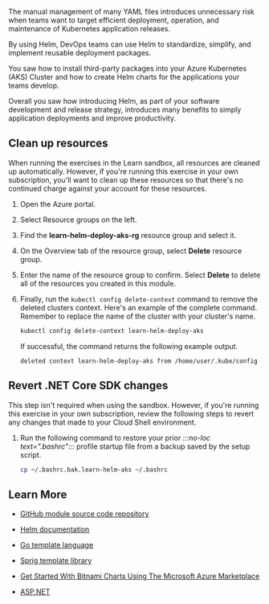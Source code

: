 The manual management of many YAML files introduces unnecessary risk when teams want to target efficient deployment, operation, and maintenance of Kubernetes application releases.

By using Helm, DevOps teams can use Helm to standardize, simplify, and implement reusable deployment packages.

You saw how to install third-party packages into your Azure Kubernetes (AKS) Cluster and how to create Helm charts for the applications your teams develop.

Overall you saw how introducing Helm, as part of your software development and release strategy, introduces many benefits to simply application deployments and improve productivity.

## Clean up resources

When running the exercises in the Learn sandbox, all resources are cleaned up automatically. However, if you're running this exercise in your own subscription, you'll want to clean up these resources so that there's no continued charge against your account for these resources.

1. Open the Azure portal.

1. Select Resource groups on the left.

1. Find the **learn-helm-deploy-aks-rg** resource group and select it.

1. On the Overview tab of the resource group, select **Delete** resource group.

1. Enter the name of the resource group to confirm. Select **Delete** to delete all of the resources you created in this module.

1. Finally, run the `kubectl config delete-context` command to remove the deleted clusters context. Here's an example of the complete command. Remember to replace the name of the cluster with your cluster's name.

    ```bash
    kubectl config delete-context learn-helm-deploy-aks
    ```

    If successful, the command returns the following example output.

    ```output
    deleted context learn-helm-deploy-aks from /home/user/.kube/config
    ```

## Revert .NET Core SDK changes

This step isn't required when using the sandbox. However, if you're running this exercise in your own subscription, review the following steps to revert any changes that made to your Cloud Shell environment.

1. Run the following command to restore your prior *:::no-loc text=".bashrc":::* profile startup file from a backup saved by the setup script.

    ```bash
    cp ~/.bashrc.bak.learn-helm-aks ~/.bashrc
    ```

## Learn More

- [GitHub module source code repository](https://github.com/MicrosoftDocs/mslearn-aks)

- [Helm documentation](https://helm.sh/docs/helm/helm/)

- [Go template language](https://godoc.org/text/template)

- [Sprig template library](https://masterminds.github.io/sprig/)

- [Get Started With Bitnami Charts Using The Microsoft Azure Marketplace](https://docs.bitnami.com/azure/get-started-charts-marketplace/)

- [ASP.NET](https://dotnet.microsoft.com/apps/aspnet)